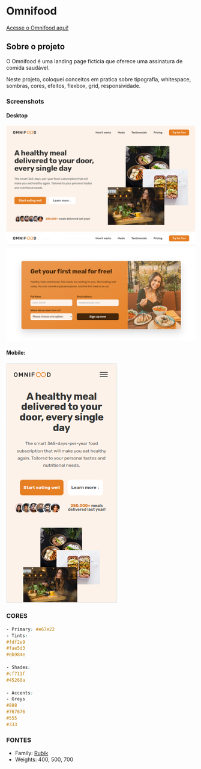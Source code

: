# Omnifood

[Acesse o Omnifood aqui!](https://g101-omnifood.netlify.app)

## Sobre o projeto

O Omnifood é uma landing page fictícia que oferece uma assinatura de comida saudável.

Neste projeto, coloquei conceitos em pratica sobre tipografia, whitespace, sombras, cores, efeitos, flexbox, grid, responsividade.

### Screenshots

#### Desktop

![Desktop](./screenshots/2desktop.png)
![Desktop](./screenshots/2.1desktop.png)

#### Mobile:

![App Screenshot](./screenshots/1mobile.png)

### CORES

```css
- Primary: #e67e22
- Tints:
#fdf2e9
#fae5d3
#eb984e

- Shades:
#cf711f
#45260a

- Accents:
- Greys
#888
#767676
#555
#333
```

### FONTES

- Family: [Rubik](https://fonts.google.com/specimen/Rubik)
- Weights: 400, 500, 700
